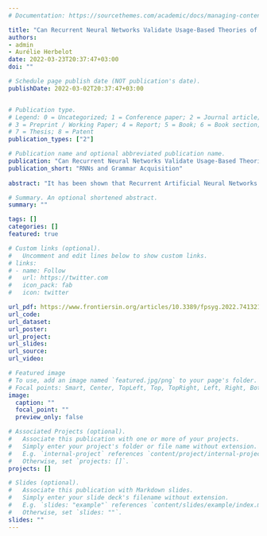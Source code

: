 ```yaml
---
# Documentation: https://sourcethemes.com/academic/docs/managing-content/

title: "Can Recurrent Neural Networks Validate Usage-Based Theories of Grammar Acquisition?"
authors:
- admin
- Aurélie Herbelot
date: 2022-03-23T20:37:47+03:00
doi: ""

# Schedule page publish date (NOT publication's date).
publishDate: 2022-03-02T20:37:47+03:00


# Publication type.
# Legend: 0 = Uncategorized; 1 = Conference paper; 2 = Journal article;
# 3 = Preprint / Working Paper; 4 = Report; 5 = Book; 6 = Book section;
# 7 = Thesis; 8 = Patent
publication_types: ["2"]

# Publication name and optional abbreviated publication name.
publication: "Can Recurrent Neural Networks Validate Usage-Based Theories of Grammar Acquisition?"
publication_short: "RNNs and Grammar Acquisition"
 
abstract: "It has been shown that Recurrent Artificial Neural Networks automatically acquire some grammatical knowledge in the course of performing linguistic prediction tasks. The extent to which such networks can actually learn grammar is still an object of investigation. However, being mostly data-driven, they provide a natural testbed for usage-based theories of language acquisition. This mini-review gives an overview of the state of the field, focusing on the influence of the theoretical framework in the interpretation of results."

# Summary. An optional shortened abstract.
summary: ""

tags: []
categories: []
featured: true

# Custom links (optional).
#   Uncomment and edit lines below to show custom links.
# links:
# - name: Follow
#   url: https://twitter.com
#   icon_pack: fab
#   icon: twitter

url_pdf: https://www.frontiersin.org/articles/10.3389/fpsyg.2022.741321/full
url_code: 
url_dataset:
url_poster:
url_project:
url_slides:
url_source:
url_video:

# Featured image
# To use, add an image named `featured.jpg/png` to your page's folder. 
# Focal points: Smart, Center, TopLeft, Top, TopRight, Left, Right, BottomLeft, Bottom, BottomRight.
image:
  caption: ""
  focal_point: ""
  preview_only: false

# Associated Projects (optional).
#   Associate this publication with one or more of your projects.
#   Simply enter your project's folder or file name without extension.
#   E.g. `internal-project` references `content/project/internal-project/index.md`.
#   Otherwise, set `projects: []`.
projects: []

# Slides (optional).
#   Associate this publication with Markdown slides.
#   Simply enter your slide deck's filename without extension.
#   E.g. `slides: "example"` references `content/slides/example/index.md`.
#   Otherwise, set `slides: ""`.
slides: ""
---
```

